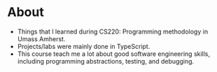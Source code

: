 # About
- Things that I learned during CS220: Programming methodology in Umass Amherst. 
- Projects/labs were mainly done in TypeScript. 
- This course teach me a lot about good software engineering skills, including programming abstractions, testing, and debugging.
